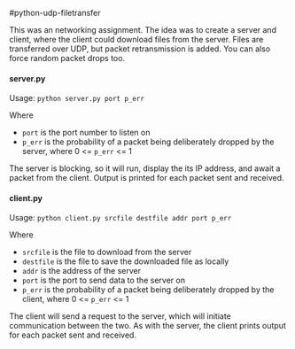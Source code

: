 #python-udp-filetransfer

This was an networking assignment. The idea was to create a server and client, where the client could download files
from the server. Files are transferred over UDP, but packet retransmission is added. You can also force random packet
drops too. 

#### server.py

Usage:
`
python server.py port p_err
`

Where 
* `port` is the port number to listen on
* `p_err` is the probability of a packet being deliberately dropped by the server, where 0 <= `p_err` <= 1

The server is blocking, so it will run, display the its IP address, and await a packet from the client.
Output is printed for each packet sent and received.

#### client.py

Usage:
`
python client.py srcfile destfile addr port p_err
`

Where 
* `srcfile` is the file to download from the server
* `destfile` is the file to save the downloaded file as locally
* `addr` is the address of the server
* `port` is the port to send data to the server on
* `p_err` is the probability of a packet being deliberately dropped by the client, where 0 <= `p_err` <= 1

The client will send a request to the server, which will initiate communication between the two.
As with the server, the client prints output for each packet sent and received.
